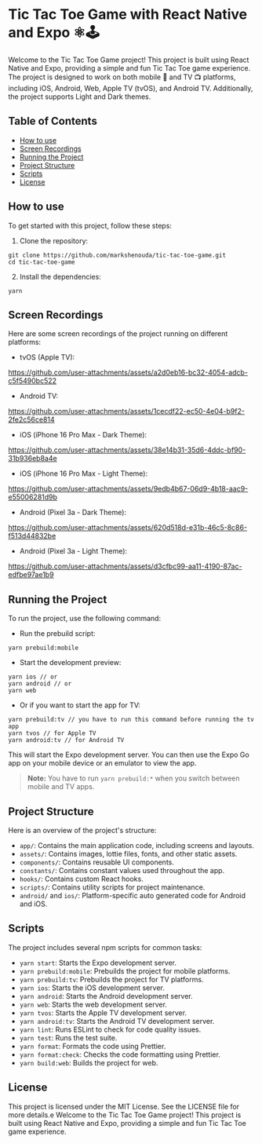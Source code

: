 # Tic Tac Toe Game with React Native and Expo ⚛️🕹️

Welcome to the Tic Tac Toe Game project! This project is built using React Native and Expo, providing a simple and fun Tic Tac Toe game experience. The project is designed to work on both mobile 📱 and TV 📺 platforms, including iOS, Android, Web, Apple TV (tvOS), and Android TV. Additionally, the project supports Light and Dark themes.

## Table of Contents
- [How to use](#how-to-use)
- [Screen Recordings](#screen-recordings)
- [Running the Project](#running-the-project)
- [Project Structure](#project-structure)
- [Scripts](#scripts)
- [License](#license)

## How to use

To get started with this project, follow these steps:

1. Clone the repository:
```
git clone https://github.com/markshenouda/tic-tac-toe-game.git
cd tic-tac-toe-game
```
2. Install the dependencies:
```
yarn
```

## Screen Recordings

Here are some screen recordings of the project running on different platforms:

- tvOS (Apple TV):


https://github.com/user-attachments/assets/a2d0eb16-bc32-4054-adcb-c5f5490bc522



- Android TV:


https://github.com/user-attachments/assets/1cecdf22-ec50-4e04-b9f2-2fe2c56ce814

- iOS (iPhone 16 Pro Max - Dark Theme):


https://github.com/user-attachments/assets/38e14b31-35d6-4ddc-bf90-31b936eb8a4e



- iOS (iPhone 16 Pro Max - Light Theme):


https://github.com/user-attachments/assets/9edb4b67-06d9-4b18-aac9-e55006281d9b



- Android (Pixel 3a - Dark Theme):


https://github.com/user-attachments/assets/620d518d-e31b-46c5-8c86-f513d44832be



- Android (Pixel 3a - Light Theme):


https://github.com/user-attachments/assets/d3cfbc99-aa11-4190-87ac-edfbe97ae1b9



## Running the Project

To run the project, use the following command:

- Run the prebuild script:
```
yarn prebuild:mobile
```
- Start the development preview:
```
yarn ios // or
yarn android // or
yarn web
```

- Or if you want to start the app for TV:
```
yarn prebuild:tv // you have to run this command before running the tv app
yarn tvos // for Apple TV
yarn android:tv // for Android TV
```

This will start the Expo development server. You can then use the Expo Go app on your mobile device or an emulator to view the app.

> **Note:** You have to run `yarn prebuild:*` when you switch between mobile and TV apps.

## Project Structure

Here is an overview of the project's structure:

- `app/`: Contains the main application code, including screens and layouts.
- `assets/`: Contains images, lottie files, fonts, and other static assets.
- `components/`: Contains reusable UI components.
- `constants/`: Contains constant values used throughout the app.
- `hooks/`: Contains custom React hooks.
- `scripts/`: Contains utility scripts for project maintenance.
- `android/` and `ios/`: Platform-specific auto generated code for Android and iOS.

## Scripts

The project includes several npm scripts for common tasks:
- `yarn start`: Starts the Expo development server.
- `yarn prebuild:mobile`: Prebuilds the project for mobile platforms.
- `yarn prebuild:tv`: Prebuilds the project for TV platforms.
- `yarn ios`: Starts the iOS development server.
- `yarn android`: Starts the Android development server.
- `yarn web`: Starts the web development server.
- `yarn tvos`: Starts the Apple TV development server.
- `yarn android:tv`: Starts the Android TV development server.
- `yarn lint`: Runs ESLint to check for code quality issues.
- `yarn test`: Runs the test suite.
- `yarn format`: Formats the code using Prettier.
- `yarn format:check`: Checks the code formatting using Prettier.
- `yarn build:web`: Builds the project for web.

## License

This project is licensed under the MIT License. See the LICENSE file for more details.e
Welcome to the Tic Tac Toe Game project! This project is built using React Native and Expo, providing a simple and fun Tic Tac Toe game experience.

